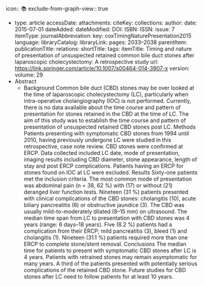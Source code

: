 icon:: 📚
exclude-from-graph-view:: true

- type: article
  accessDate: 
  attachments: 
  citeKey: 
  collections: 
  author: 
  date: 2015-07-01
  dateAdded: 
  dateModified: 
  DOI: 
  ISBN: 
  ISSN: 
  issue: 7
  itemType: 
  journalAbbreviation: 
  key: coxTimingNaturePresentation2015
  language: 
  libraryCatalog: 
  libraryLink: 
  pages: 2033–2038
  parentItem: 
  publicationTitle: 
  relations: 
  shortTitle: 
  tags: 
  itemTitle: Timing and nature of presentation of unsuspected retained common bile duct stones after laparoscopic cholecystectomy: A retrospective study
  url: https://link.springer.com/article/10.1007/s00464-014-3907-x
  version: 
  volume: 29
- Abstract
	- Background Common bile duct (CBD) stones may be over looked at the time of laparoscopic cholecystectomy (LC), particularly when intra-operative cholangiography (IOC) is not performed. Currently, there is no data available about the time course and pattern of presentation for stones retained in the CBD at the time of LC. The aim of this study was to establish the time course and pattern of presentation of unsuspected retained CBD stones post LC. Methods Patients presenting with symptomatic CBD stones from 1994 until 2010, having previously undergone LC were studied in this retrospective, case note review. CBD stones were confirmed at ERCP. Data collected included LC date, mode of presentation, imaging results including CBD diameter, stone appearance, length of stay and post ERCP complications. Patients having an ERCP for stones found on IOC at LC were excluded. Results Sixty-one patients met the inclusion criteria. The most common mode of presentation was abdominal pain (n = 38, 62 %) with (17) or without (21) deranged liver function tests. Nineteen (31 %) patients presented with clinical complications of the CBD stones: cholangitis (10), acute biliary pancreatitis (6) or obstructive jaundice (3). The CBD was usually mild-to-moderately dilated (8–15 mm) on ultrasound. The median time span from LC to presentation with CBD stones was 4 years (range: 6 days–18 years). Five (8.2 %) patients had a complication from their ERCP; mild pancreatitis (3), bleed (1) and cholangitis (1). Nineteen (31.1 %) patients required more than one ERCP to complete stone/stent removal. Conclusions The median time for patients to present with symptomatic CBD stones after LC is 4 years. Patients with retrained stones may remain asymptomatic for many years. A third of the patients presented with potentially serious complications of the retained CBD stone. Future studies for CBD stones after LC need to follow patients for at least 10 years.
